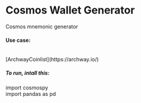 # Cosmos Wallet Generator
 Cosmos mnemonic generator <br>
<h4>Use case: </h4> <br>
[ArchwayCoinlist](https://archway.io/)

<h5>To run, intall this: </h5>

import cosmospy </br>
import pandas as pd

